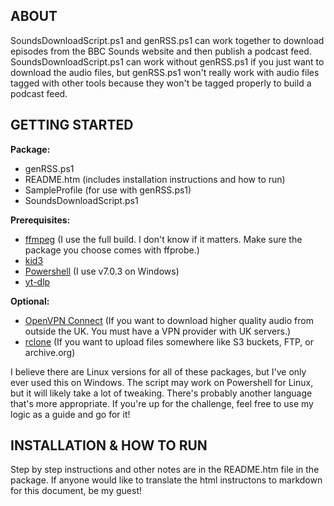 ## ABOUT
SoundsDownloadScript.ps1 and genRSS.ps1 can work together to download episodes from the BBC Sounds website and then publish a podcast feed. SoundsDownloadScript.ps1 can work without genRSS.ps1 if you just want to download the audio files, but genRSS.ps1 won't really work with audio files tagged with other tools because they won't be tagged properly to build a podcast feed.

## GETTING STARTED
__Package:__
* genRSS.ps1
* README.htm (includes installation instructions and how to run)
* SampleProfile (for use with genRSS.ps1)
* SoundsDownloadScript.ps1
  
__Prerequisites:__
* [ffmpeg](https://www.gyan.dev/ffmpeg/builds/) (I use the full build. I don't know if it matters. Make sure the package you choose comes with ffprobe.)
* [kid3](https://kid3.kde.org/#download)
* [Powershell](https://github.com/PowerShell/PowerShell) (I use v7.0.3 on Windows)
* [yt-dlp](https://github.com/yt-dlp/yt-dlp/releases)
  
__Optional:__
* [OpenVPN Connect](https://openvpn.net/client/client-connect-vpn-for-windows/) (If you want to download higher quality audio from outside the UK. You must have a VPN provider with UK servers.)
* [rclone](https://rclone.org/downloads/) (If you want to upload files somewhere like S3 buckets, FTP, or archive.org)

I believe there are Linux versions for all of these packages, but I've only ever used this on Windows. The script may work on Powershell for Linux, but it will likely take a lot of tweaking. There's probably another language that's more appropriate. If you're up for the challenge, feel free to use my logic as a guide and go for it!

## INSTALLATION & HOW TO RUN
Step by step instructions and other notes are in the README.htm file in the package. If anyone would like to translate the html instructons to markdown for this document, be my guest!
